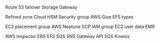 Route 53 failover
Storage Gateway

Refined zone
Cloud HSM
Security group
AWS Glue
EFS types

EC2 placement group
AWS Neptune
SCP
IAM group
EC2 user data
EMR

AWS Inspector
EBS
EFS
SQS SNS
Gateway API SQS Kinesis